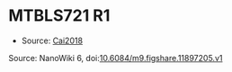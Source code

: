 <a name="material" />

# MTBLS721 R1
<script type="application/ld+json">
  {
    "@context": "https://schema.org/",
    "@type": "ChemicalSubstance",
    "@id": "https://egonw.github.io/nanowiki/nanowiki481.html#material",
    "http://purl.org/dc/terms/conformsTo":
      {
        "@type": "CreativeWork",
        "@id": "https://bioschemas.org/profiles/ChemicalSubstance/0.4-RELEASE/"
      },
    "identfier": "481",
    "name": "MTBLS721 R1",
    "url": "https://egonw.github.io/nanowiki/nanowiki481.html#material",
    "sameAs": "http://127.0.0.1/mediawiki/index.php/Special:URIResolver/MTBLS721_R1"
  }
</script>


* Source: [Cai2018](articleCai2018.md)


Source: NanoWiki 6, doi:[10.6084/m9.figshare.11897205.v1](https://doi.org/10.6084/m9.figshare.11897205.v1)
